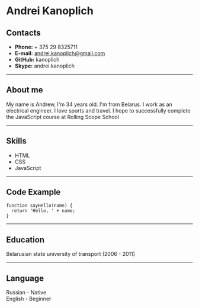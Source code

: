 # **Andrei Kanoplich**
## **Contacts**
* **Phone:** + 375 29 8325711
* **E-mail:** andrei.kanoplich@gmail.com
* **GitHub:** kanoplich
* **Skype:** andrei.kanoplich  
***
## **About me**
My name is Andrew, I'm 34 years old. I'm from Belarus. I work as an electrical engineer. I love sports and travel. I hope to successfully complete the JavaScript course at Rolling Scope School
***
## **Skills**
* HTML
* CSS
* JavaScript
***
## **Code Example**
```
function sayHello(name) {
  return 'Hello, ' + name;
}
```
***
## **Education**
Belarusian state university of transport (2006 - 2011)
***
## **Language**
Russian - Native  
English - Beginner